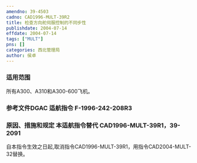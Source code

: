 ```yaml
---
amendno: 39-4503  
cadno: CAD1996-MULT-39R2  
title: 检查方向舵伺服控制的不同步性  
publishdate: 2004-07-14  
effdate: 2004-07-14  
tags: ["MULT"]  
pns: []  
categories: 西北管理局  
author: 侯卓  
---
```

  
### 适用范围  
所有A300、A310和A300-600飞机。  
  
<!--more-->  
### 参考文件DGAC 适航指令 F-1996-242-208R3  
  
### 原因、措施和规定 本适航指令替代 CAD1996-MULT-39R1，39-2091  
自本指令生效之日起,取消指令CAD1996-MULT-39R1，用指令CAD2004-MULT-32替换。  

